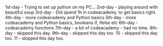 1st-day - Trying to set up python on my PC...
2nd-day - playing around with beautiful soup
3rd-day - Did spend 1h in codeacademy. to get basics right.
4th-day - more codeacademy and Python basics
5th-day - more codeacademy and Python basics, booleans if, ifelse etc
6th-day - codeacademy functions
7th-day - a bit of codeacademy - had no time.
8th-day - skipped this day.
9th-day - skipped this day too.
10 - skipped this day too.
11 - skipped this day too.
